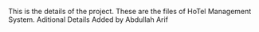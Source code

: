  This is the details of the project. These are the files of HoTel Management System.
 Aditional Details Added by Abdullah Arif
